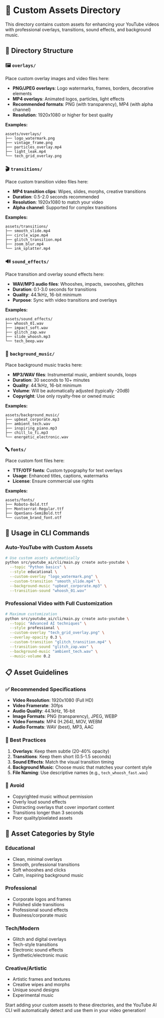 # 🎨 Custom Assets Directory

This directory contains custom assets for enhancing your YouTube videos with professional overlays, transitions, sound effects, and background music.

## 📁 Directory Structure

### 🖼️ `overlays/`
Place custom overlay images and video files here:
- **PNG/JPEG overlays**: Logo watermarks, frames, borders, decorative elements
- **MP4 overlays**: Animated logos, particles, light effects
- **Recommended formats**: PNG (with transparency), MP4 (with alpha channel)
- **Resolution**: 1920x1080 or higher for best quality

**Examples:**
```
assets/overlays/
├── logo_watermark.png
├── vintage_frame.png
├── particles_overlay.mp4
├── light_leak.mp4
└── tech_grid_overlay.png
```

### 🎬 `transitions/`
Place custom transition video files here:
- **MP4 transition clips**: Wipes, slides, morphs, creative transitions
- **Duration**: 0.5-2.0 seconds recommended
- **Resolution**: 1920x1080 to match your video
- **Alpha channel**: Supported for complex transitions

**Examples:**
```
assets/transitions/
├── smooth_slide.mp4
├── circle_wipe.mp4
├── glitch_transition.mp4
├── zoom_blur.mp4
└── ink_splatter.mp4
```

### 🔊 `sound_effects/`
Place transition and overlay sound effects here:
- **WAV/MP3 audio files**: Whooshes, impacts, swooshes, glitches
- **Duration**: 0.1-3.0 seconds for transitions
- **Quality**: 44.1kHz, 16-bit minimum
- **Purpose**: Sync with video transitions and overlays

**Examples:**
```
assets/sound_effects/
├── whoosh_01.wav
├── impact_soft.wav
├── glitch_zap.wav
├── slide_whoosh.mp3
└── tech_beep.wav
```

### 🎵 `background_music/`
Place background music tracks here:
- **MP3/WAV files**: Instrumental music, ambient sounds, loops
- **Duration**: 30 seconds to 10+ minutes
- **Quality**: 44.1kHz, 16-bit minimum
- **Volume**: Will be automatically adjusted (typically -20dB)
- **Copyright**: Use only royalty-free or owned music

**Examples:**
```
assets/background_music/
├── upbeat_corporate.mp3
├── ambient_tech.wav
├── inspiring_piano.mp3
├── chill_lo_fi.mp3
└── energetic_electronic.wav
```

### 🔤 `fonts/`
Place custom font files here:
- **TTF/OTF fonts**: Custom typography for text overlays
- **Usage**: Enhanced titles, captions, watermarks
- **License**: Ensure commercial use rights

**Examples:**
```
assets/fonts/
├── Roboto-Bold.ttf
├── Montserrat-Regular.ttf
├── OpenSans-SemiBold.ttf
└── custom_brand_font.otf
```

## 🚀 Usage in CLI Commands

### Auto-YouTube with Custom Assets
```bash
# Use custom assets automatically
python src/youtube_ai/cli/main.py create auto-youtube \
  --topic "Python basics" \
  --style educational \
  --custom-overlay "logo_watermark.png" \
  --custom-transition "smooth_slide.mp4" \
  --background-music "upbeat_corporate.mp3" \
  --transition-sound "whoosh_01.wav"
```

### Professional Video with Full Customization
```bash
# Maximum customization
python src/youtube_ai/cli/main.py create auto-youtube \
  --topic "Advanced AI techniques" \
  --style professional \
  --custom-overlay "tech_grid_overlay.png" \
  --overlay-opacity 0.3 \
  --custom-transition "glitch_transition.mp4" \
  --transition-sound "glitch_zap.wav" \
  --background-music "ambient_tech.wav" \
  --music-volume 0.2
```

## 📋 Asset Guidelines

### ✅ Recommended Specifications
- **Video Resolution**: 1920x1080 (Full HD)
- **Video Framerate**: 30fps
- **Audio Quality**: 44.1kHz, 16-bit
- **Image Formats**: PNG (transparency), JPEG, WEBP
- **Video Formats**: MP4 (H.264), MOV, WEBM
- **Audio Formats**: WAV (best), MP3, AAC

### 🎯 Best Practices
1. **Overlays**: Keep them subtle (20-40% opacity)
2. **Transitions**: Keep them short (0.5-1.5 seconds)
3. **Sound Effects**: Match the visual transition timing
4. **Background Music**: Choose music that matches your content style
5. **File Naming**: Use descriptive names (e.g., `tech_whoosh_fast.wav`)

### 🚫 Avoid
- Copyrighted music without permission
- Overly loud sound effects
- Distracting overlays that cover important content
- Transitions longer than 3 seconds
- Poor quality/pixelated assets

## 🎨 Asset Categories by Style

### Educational
- Clean, minimal overlays
- Smooth, professional transitions
- Soft whooshes and clicks
- Calm, inspiring background music

### Professional
- Corporate logos and frames
- Polished slide transitions  
- Professional sound effects
- Business/corporate music

### Tech/Modern
- Glitch and digital overlays
- Tech-style transitions
- Electronic sound effects
- Synthetic/electronic music

### Creative/Artistic
- Artistic frames and textures
- Creative wipes and morphs
- Unique sound designs
- Experimental music

Start adding your custom assets to these directories, and the YouTube AI CLI will automatically detect and use them in your video generation!